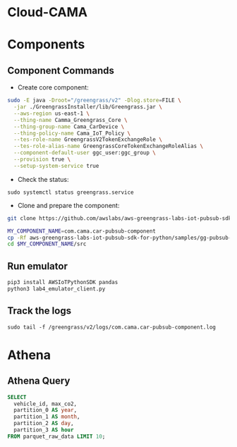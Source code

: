 # Cloud-CAMA

# Components

## Component Commands
- Create core component:
```bash
sudo -E java -Droot="/greengrass/v2" -Dlog.store=FILE \
  -jar ./GreengrassInstaller/lib/Greengrass.jar \
  --aws-region us-east-1 \
  --thing-name Camma_Greengrass_Core \
  --thing-group-name Cama_CarDevice \
  --thing-policy-name Cama_IoT_Policy \
  --tes-role-name GreengrassV2TokenExchangeRole \
  --tes-role-alias-name GreengrassCoreTokenExchangeRoleAlias \
  --component-default-user ggc_user:ggc_group \
  --provision true \
  --setup-system-service true
```

- Check the status:

`sudo systemctl status greengrass.service`


- Clone and prepare the component:
```bash
git clone https://github.com/awslabs/aws-greengrass-labs-iot-pubsub-sdk-for-python.git

MY_COMPONENT_NAME=com.cama.car-pubsub-component
cp -Rf aws-greengrass-labs-iot-pubsub-sdk-for-python/samples/gg-pubsub-sdk-component-template $MY_COMPONENT_NAME
cd $MY_COMPONENT_NAME/src
```

## Run emulator
```bash
pip3 install AWSIoTPythonSDK pandas
python3 lab4_emulator_client.py
```

## Track the logs
`sudo tail -f /greengrass/v2/logs/com.cama.car-pubsub-component.log`

# Athena
## Athena Query
```sql
SELECT
  vehicle_id, max_co2,
  partition_0 AS year,
  partition_1 AS month,
  partition_2 AS day,
  partition_3 AS hour
FROM parquet_raw_data LIMIT 10;
```
